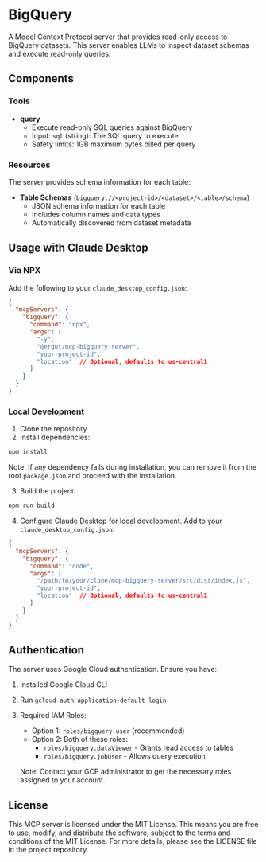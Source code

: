 # BigQuery

A Model Context Protocol server that provides read-only access to BigQuery datasets. This server enables LLMs to inspect dataset schemas and execute read-only queries.

## Components

### Tools

- **query**
  - Execute read-only SQL queries against BigQuery
  - Input: `sql` (string): The SQL query to execute
  - Safety limits: 1GB maximum bytes billed per query

### Resources

The server provides schema information for each table:

- **Table Schemas** (`bigquery://<project-id>/<dataset>/<table>/schema`)
  - JSON schema information for each table
  - Includes column names and data types
  - Automatically discovered from dataset metadata

## Usage with Claude Desktop

### Via NPX
Add the following to your `claude_desktop_config.json`:

```json
{
  "mcpServers": {
    "bigquery": {
      "command": "npx",
      "args": [
        "-y",
        "@ergut/mcp-bigquery-server",
        "your-project-id",
        "location"  // Optional, defaults to us-central1
      ]
    }
  }
}
```

### Local Development
1. Clone the repository
2. Install dependencies:
```bash
npm install
```
Note: If any dependency fails during installation, you can remove it from the root `package.json` and proceed with the installation.

3. Build the project:
```bash
npm run build
```

4. Configure Claude Desktop for local development. Add to your `claude_desktop_config.json`:
```json
{
  "mcpServers": {
    "bigquery": {
      "command": "node",
      "args": [
        "/path/to/your/clone/mcp-bigquery-server/src/dist/index.js",
        "your-project-id",
        "location"  // Optional, defaults to us-central1
      ]
    }
  }
}
```

## Authentication

The server uses Google Cloud authentication. Ensure you have:
1. Installed Google Cloud CLI
2. Run `gcloud auth application-default login`
3. Required IAM Roles:
   - Option 1: `roles/bigquery.user` (recommended)
   - Option 2: Both of these roles:
     - `roles/bigquery.dataViewer` - Grants read access to tables
     - `roles/bigquery.jobUser` - Allows query execution
   
   Note: Contact your GCP administrator to get the necessary roles assigned to your account.

## License

This MCP server is licensed under the MIT License. This means you are free to use, modify, and distribute the software, subject to the terms and conditions of the MIT License. For more details, please see the LICENSE file in the project repository.